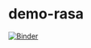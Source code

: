 # demo-rasa

[![Binder](https://mybinder.org/badge_logo.svg)](https://mybinder.org/v2/gh/erikamaschio/demo-rasa/HEAD)
